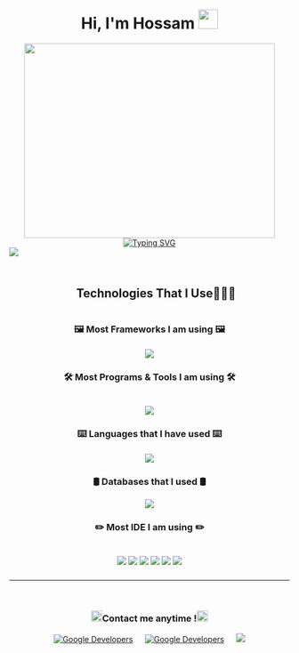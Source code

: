   <h1 align="center">Hi, I'm Hossam <img src="https://media.giphy.com/media/hvRJCLFzcasrR4ia7z/giphy.gif" width="35"> </h1>

<div align="center">
   <img src="https://user-images.githubusercontent.com/74038190/229223263-cf2e4b07-2615-4f87-9c38-e37600f8381a.gif" height="350" width="450">
	
</div>


<div align="center">
<a href="https://git.io/typing-svg"><img src="https://readme-typing-svg.demolab.com?font=Fira+Code&center=true&duration=1&pause=100&width=450&lines=W__ _________;_e_ _________;__b _________;___ D________;___ _e_______;___ __v______;___ ___e_____;___ ____l____;___ _____o___;___ ______p__;___ _______e_;___ ________r;W__ ________r;_e_ ________r;__b ________r;___ D_______r;___ _e______r;___ __v_____r;___ ___e____r;___ ____l___r;___ _____o__r;___ ______p_r;___ _______er;W__ _______er;_e_ _______er;__b _______er;___ D______er;___ _e_____er;___ __v____er;___ ___e___er;___ ____l__er;___ _____o_er;___ ______per;W__ ______per;_e_ ______per;__b ______per;___ D_____per;___ _e____per;___ __v___per;___ ___e__per;___ ____l_per;___ _____oper;W__ _____oper;_e_ _____oper;__b _____oper;___ D____oper;___ _e___oper;___ __v__oper;___ ___e_oper;W__ ____loper;_e_ ____loper;__b ____loper;___ D___loper;___ _e__loper;___ __v_loper;___ ___eloper;W__ ___eloper;_e_ ___eloper;__b ___eloper;___ D__eloper;___ _e_eloper;___ __veloper;W__ __veloper;_e_ __veloper;__b __veloper;___ D_veloper;___ _eveloper;___ _eveloper;W__ _eveloper;_e_ _eveloper;__b _eveloper;___ Developer;W__ Developer;_e_ Developer;__b Developer;__b Developer;W_b Developer;_eb Developer;_eb Developer;Web Developer;Web+Developer;Web+Developer;Web+Developer;Web+Developer;Web+Developer;Web+Developer;Web+Developer;Web+Developer;Web+Developer;Web+Developer;Web+Developer;Web+Developer;Web+Developer;Web+Developer;Web+Developer;Web+Developer" alt="Typing SVG" /></a>
</div>

<div style="height:10px;">
<img src="https://user-images.githubusercontent.com/73097560/115834477-dbab4500-a447-11eb-908a-139a6edaec5c.gif"><br><br>
</div>

<br>

  <div id="user-content-toc">
  <ul align="center">
    <summary><h2 style="display: inline-block">Technologies That I Use👨🏻‍💻</h2></summary>
  </ul>
</div>




<div align="center">
  <h3>
   🖼️ Most Frameworks I am using 🖼️<br><br>
  <a>
    <img src="https://skillicons.dev/icons?i=nodejs,expressjs,laravel,vite,firebase,tailwind,react,bootstrap,flutter&perline=14" />
  </a>
  </h3>
</div>

<div align="center">
  <h3 >
    🛠️ Most Programs & Tools I am using 🛠️<br><br>
  </h3>
    <img src="https://skillicons.dev/icons?i=figma,npm,stackoverflow,github,postman,discord,linux,windows&perline=14" />
</div>

<div align="center">
  <h3>
   ⌨️ Languages that I have used ⌨️<br><br>
  <a>
    <img src="https://skillicons.dev/icons?i=php,js,ts,cpp,html,css,sass,lua,python,dart&perline=14" />
  </a>
  </h3>
</div>
<div align="center">
	<h3>🛢️ Databases that I used 🛢️</h3>
    <img src="https://skillicons.dev/icons?i=mysql,mongodb&perline=14" />
	
</div>

<div align="center">
  <h3>

✏️ Most IDE I am using ✏️ 
	  <br><br>
<div >
<img src="https://img.shields.io/badge/Visual_Studio_Code-0078D4.svg?&style=for-the-badge&logo=visual-studio-code&logoColor=white"/>
<img src="https://img.shields.io/badge/Visual_Studio-C994EE.svg?&style=for-the-badge&logo=visual-studio&logoColor=white"/>
<img src="https://img.shields.io/badge/PyCharm-3d444d.svg?&style=for-the-badge&logo=PyCharm&logoColor=white"/>
 <img src="https://img.shields.io/badge/Notepad++-fff0000.svg?&logo=notepad%2b%2b&logoColor=black&style=for-the-badge"/>
 <img src="https://img.shields.io/badge/Android_Studio-2c63b7.svg?&logo=android&studio&logoColor=black&style=for-the-badge"/>
 <img src="https://img.shields.io/badge/VIM-019733?logo=vim&logoColor=black&style=for-the-badge"/>
</div>


###
  </h3>
</div>

</details>
	

-----

<br>




<p align="center">
  
     
  <h3 align="center">
    <img src="https://media3.giphy.com/media/v1.Y2lkPTc5MGI3NjExOTA3ZXZqeWdoeDFjZ3BwY2psdjZjNGk2eTF4M2w1c2I4OHp5Zml3ZCZlcD12MV9pbnRlcm5hbF9naWZfYnlfaWQmY3Q9cw/gwuuaOAadXMp2JdHET/giphy.gif" width ="20">Contact me anytime !<img src="https://media4.giphy.com/media/v1.Y2lkPTc5MGI3NjExbDRjMjAzYmYyOGhxYzJobHNncGFjeHVmc3ZyajI2cGx1ZnhmN3R5aiZlcD12MV9pbnRlcm5hbF9naWZfYnlfaWQmY3Q9cw/m1jI0nobstPFfYFZLA/giphy.gif" width ="20">
  </h3>
</p>

<p align="center">
<a href="https://github.com/0-Hossam-0/"><img alt="Google Developers" src="https://img.shields.io/badge/GitHub-000000?style=for-the-badge&logo=GitHub&logoColor=white"/></a>
&emsp;
<a href="https://www.linkedin.com/in/hossm-ahmed/"><img alt="Google Developers" src="https://img.shields.io/badge/linkedin-blue?style=for-the-badge&logo=linkedin&logoColor=white"/></a> 
&emsp;
<a target="_blank" href="mailto:hoss.ahmed.dev.dev@gmail.com"
><img src="https://img.shields.io/badge/-Gmail-D14836?style=for-the-badge&logo=Gmail&logoColor=white"></img></a>
  
</p>
